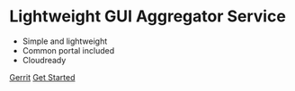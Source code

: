 # Lightweight GUI Aggregator Service

- Simple and lightweight
- Common portal included
- Cloudready

[Gerrit](https://gerrit-gamma.gic.ericsson.se/plugins/gitiles/EEA/adp-ui-service)
[Get Started](/homepage.md)
